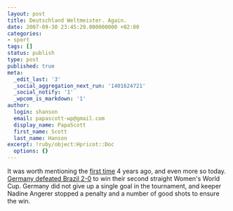 ```yaml
---
layout: post
title: Deutschland Weltmeister. Again.
date: 2007-09-30 23:45:29.000000000 +02:00
categories:
- sport
tags: []
status: publish
type: post
published: true
meta:
  _edit_last: '3'
  _social_aggregation_next_run: '1401624721'
  _social_notify: '1'
  _wpcom_is_markdown: '1'
author:
  login: shanson
  email: papascott-wp@gmail.com
  display_name: PapaScott
  first_name: Scott
  last_name: Hanson
excerpt: !ruby/object:Hpricot::Doc
  options: {}
---
```

<p>It was worth mentioning the <a href="http://www.papascott.de/archives/2003/10/13/deutschland-weltmeister/">first time</a> 4 years ago, and even more so today. <a href="http://sports.yahoo.com/sow/news;_ylt=Ah.TALJzgoNRNYrgW0dPpn4mw7YF?slug=ap-wwcup-germany-brazil&amp;prov=ap&amp;type=lgns">Germany defeated Brazil 2-0</a> to win their second straight Women's World Cup. Germany did not give up a single goal in the tournament, and keeper Nadine Angerer stopped a penalty and a number of good shots to ensure the win.</p>
